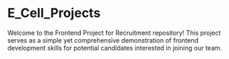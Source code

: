 # E_Cell_Projects
Welcome to the Frontend Project for Recruitment repository! This project serves as a simple yet comprehensive demonstration of frontend development skills for potential candidates interested in joining our team.
